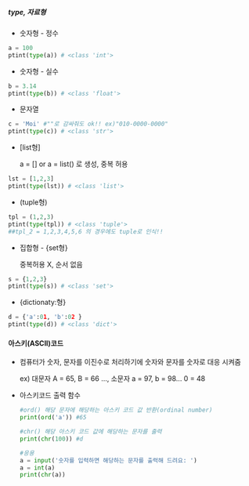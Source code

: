 ##### type, 자료형

*  숫자형 - 정수

```python
a = 100
ptint(type(a)) # <class 'int'>
```

* 숫자형 - 실수

```python
b = 3.14
ptint(type(b)) # <class 'float'>
```

* 문자열

```python
c = 'Moi' #""로 감싸줘도 ok!! ex)"010-0000-0000"
ptint(type(c)) # <class 'str'>
```

* [list형]

  a = [] or a = list() 로 생성, 중복 허용

```python
lst = [1,2,3]
ptint(type(lst)) # <class 'list'>
```

* (tuple형)

```python
tpl = (1,2,3)
ptint(type(tpl)) # <class 'tuple'>
##tpl_2 = 1,2,3,4,5,6 의 경우에도 tuple로 인식!!
```

* 집합형 - {set형}

  중복허용 X, 순서 없음

```python
s = {1,2,3}
ptint(type(s)) # <class 'set'>
```

* {dictionaty:형}

```python
d = {'a':01, 'b':02 }
ptint(type(d)) # <class 'dict'>
```





#### 아스키(ASCII)코드

* 컴퓨터가 숫자, 문자를 이진수로 처리하기에 숫자와 문자를 숫자로 대응 시켜줌

  ex) 대문자 A = 65, B = 66 ..., 소문자 a = 97, b = 98... 0 = 48



* 아스키코드 출력 함수

  ```python
  #ord() 해당 문자에 해당하는 아스키 코드 값 반환(ordinal number)
  print(ord('a')) #65
  
  #chr() 해당 아스키 코드 값에 해당하는 문자를 출력
  print(chr(100)) #d
  
  #응용
  a = input('숫자를 입력하면 해당하는 문자를 출력해 드려요: ')
  a = int(a)
  print(chr(a))
  ```

  

